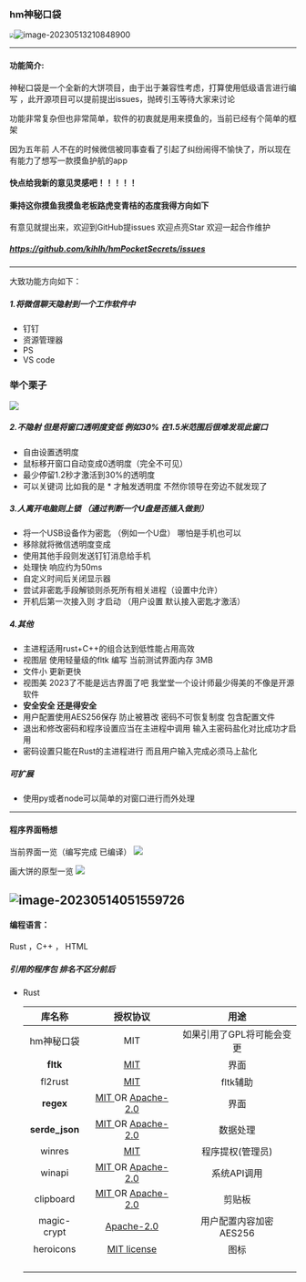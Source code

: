 ### 
### hm神秘口袋

<img src ="https://cos.kiic.top//202305140512647.webp?imageMogr2/quality/90/format/webp" style="zoom:50%;" ></img>![image-20230513210848900](https://cos.kiic.top//202305140512835.webp?imageMogr2/quality/90/format/webp)


-----------

#### 功能简介:

神秘口袋是一个全新的大饼项目，由于出于兼容性考虑，打算使用低级语言进行编写 ，此开源项目可以提前提出issues，抛砖引玉等待大家来讨论

功能非常复杂但也非常简单，软件的初衷就是用来摸鱼的，当前已经有个简单的框架

因为五年前 人不在的时候微信被同事查看了引起了纠纷闹得不愉快了，所以现在有能力了想写一款摸鱼护航的app
#### 快点给我新的意见灵感吧！！！！！
#### 秉持这你摸鱼我摸鱼老板路虎变青桔的态度我得方向如下
有意见就提出来，欢迎到GitHub提issues  欢迎点亮Star  欢迎一起合作维护
##### https://github.com/kihlh/hmPocketSecrets/issues
-----------
大致功能方向如下：
##### 1.将微信聊天隐射到一个工作软件中
 - 钉钉
 - 资源管理器
 - PS
 - VS code 
### 举个栗子

![](https://cos.kiic.top//202305150406963.png?imageMogr2/quality/90/format/webp)
##### 2.不隐射 但是将窗口透明度变低 例如30%  在1.5米范围后很难发现此窗口
- 自由设置透明度
-  鼠标移开窗口自动变成0透明度（完全不可见）
-  最少停留1.2秒才激活到30%的透明度  
-  可以关键词 比如我的是 *  才触发透明度 不然你领导在旁边不就发现了

##### 3.人离开电脑则上锁 （通过判断一个U盘是否插入做到）
 - 将一个USB设备作为密匙 （例如一个U盘） 哪怕是手机也可以
 - 移除就将微信透明度变成
 - 使用其他手段则发送钉钉消息给手机
 - 处理快 响应约为50ms
 - 自定义时间后关闭显示器
 - 尝试非密匙手段解锁则杀死所有相关进程（设置中允许）
 - 开机后第一次接入则 才启动 （用户设置  默认接入密匙才激活）

##### 4.其他
- 主进程适用rust+C++的组合达到低性能占用高效
- 视图层 使用轻量级的fltk 编写  当前测试界面内存 3MB
- 文件小 更新更快
- 视图美 2023了不能是远古界面了吧 我堂堂一个设计师最少得美的不像是开源软件
- **安全安全 还是得安全**
- 用户配置使用AES256保存 防止被篡改 密码不可恢复制度 包含配置文件
- 退出和修改密码和程序设置应当在主进程中调用 输入主密码盐化对比成功才启用
- 密码设置只能在Rust的主进程进行 而且用户输入完成必须马上盐化

##### 可扩展
- 使用py或者node可以简单的对窗口进行而外处理

---------------------

#### 程序界面畅想
当前界面一览（编写完成 已编译）
![](https://cos.kiic.top//202305150359991.png?imageMogr2/quality/90/format/webp)

画大饼的原型一览
![](https://cos.kiic.top//202305150400513.png?imageMogr2/quality/90/format/webp)

![image-20230514051559726](https://cos.kiic.top//202305140515799.png?imageMogr2/quality/90/format/webp)
------------------

#### 编程语言：

Rust ，C++ ， HTML

##### 引用的程序包 排名不区分前后

- Rust

  |     库名称     |                           授权协议                           |           用途            |
  | :------------: | :----------------------------------------------------------: | :-----------------------: |
  |   hm神秘口袋   |                             MIT                              | 如果引用了GPL将可能会变更 |
  |    **fltk**    |        [MIT](https://choosealicense.com/licenses/mit)        |           界面            |
  |    fl2rust     |        [MIT](https://choosealicense.com/licenses/mit)        |         fltk辅助          |
  |   **regex**    | [MIT ](https://choosealicense.com/licenses/mit)OR [Apache-2.0](https://choosealicense.com/licenses/apache-2.0) |           界面            |
  | **serde_json** | [MIT ](https://choosealicense.com/licenses/mit)OR [Apache-2.0](https://choosealicense.com/licenses/apache-2.0) |         数据处理          |
  |     winres     |        [MIT](https://choosealicense.com/licenses/mit)        |     程序提权(管理员)      |
  |     winapi     | [MIT ](https://choosealicense.com/licenses/mit)OR [Apache-2.0](https://choosealicense.com/licenses/apache-2.0) |        系统API调用        |
  |   clipboard    | [MIT ](https://choosealicense.com/licenses/mit)OR [Apache-2.0](https://choosealicense.com/licenses/apache-2.0) |          剪贴板           |
  |  magic-crypt   | [Apache-2.0](https://choosealicense.com/licenses/apache-2.0) |  用户配置内容加密 AES256  |
  |   heroicons    | [ MIT license](https://github.com/tailwindlabs/heroicons/blob/master/LICENSE) |           图标            |
  |                |                                                              |                           |
  |                |                                                              |                           |
  |                |                                                              |                           |
  |                |                                                              |                           |
  
  

